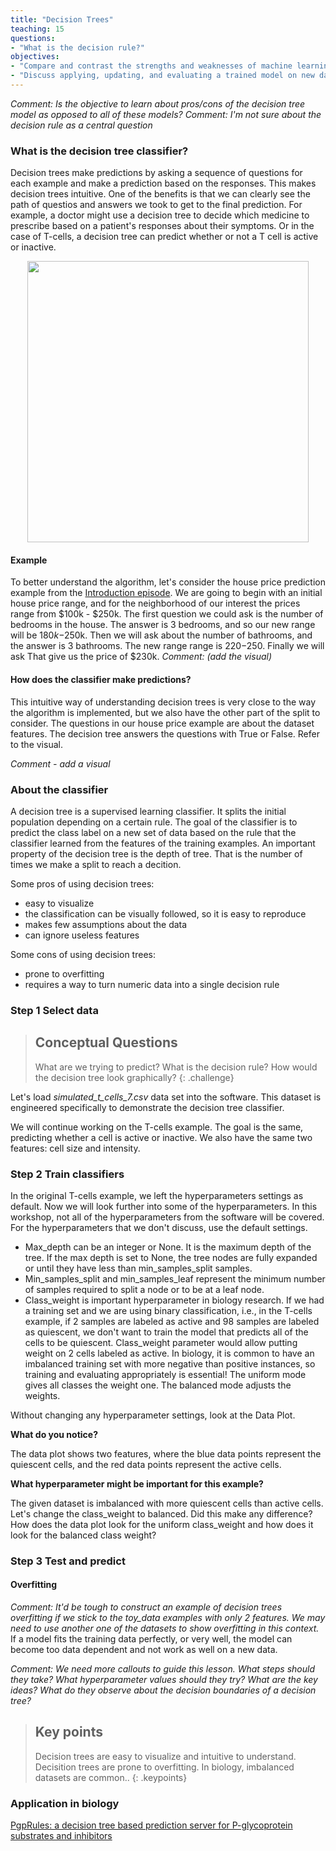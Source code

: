 ```yaml
---
title: "Decision Trees"
teaching: 15
questions:
- "What is the decision rule?"
objectives:
- "Compare and contrast the strengths and weaknesses of machine learning classifiers commonly used in biology - logistic regression, decision trees, random forests, and neural networks. Assess model selection and recognize that these methods don't necessarily work right out of the box."
- "Discuss applying, updating, and evaluating a trained model on new data."
---
```

_Comment: Is the objective to learn about pros/cons of the decision tree model as opposed to all of these models?_
_Comment: I'm not sure about the decision rule as a central question_
### What is the decision tree classifier? 

Decision trees make predictions by asking a sequence of questions for each example and make a prediction based on the responses.
This makes decision trees intuitive.
One of the benefits is that we can clearly see the path of questios and answers we took to get to the final prediction.
For example, a doctor might use a decision tree to decide which medicine to prescribe based on a patient's responses about their symptoms.
Or in the case of T-cells, a decision tree can predict whether or not a T cell is active or inactive.

<p align="center">
<img width="450" src="https://raw.githubusercontent.com/gitter-lab/ml-bio-workshop/gh-pages/assets/decision%20tree1.jpg">
</p>

#### Example

To better understand the algorithm, let's consider the house price prediction example from the [Introduction episode](lhttps://gitter-lab.github.io/ml-bio-workshop/01-introduction/index.html).
We are going to begin with an initial house price range, and for the neighborhood of our interest the prices range from $100k - $250k. 
The first question we could ask is the number of bedrooms in the house. 
The answer is 3 bedrooms, and so our new range will be $180k-$250k. 
Then we will ask about the number of bathrooms, and the answer is 3 bathrooms. 
The new range range is $220-$250.
Finally we will ask 
That give us the price of $230k. 
_Comment: (add the visual)_

#### How does the classifier make predictions?

This intuitive way of understanding decision trees is very close to the way the algorithm is implemented, but we also have the other part of the split to consider. 
The questions in our house price example are about the dataset features.
The decision tree answers the questions with True or False. 
Refer to the visual. 

_Comment - add a visual_

### About the classifier

A decision tree is a supervised learning classifier.
It splits the initial population depending on a certain rule.
The goal of the classifier is to predict the class label on a new set of data based on the rule that the classifier learned from the features of the training examples.
An important property of the decision tree is the depth of tree.
That is the number of times we make a split to reach a decition. 

Some pros of using decision trees:

- easy to visualize
- the classification can be visually followed, so it is easy to reproduce
- makes few assumptions about the data
- can ignore useless features

Some cons of using decision trees:

- prone to overfitting
- requires a way to turn numeric data into a single decision rule

### Step 1 Select data

> ## Conceptual Questions
>
> What are we trying to predict? 
> What is the decision rule?
> How would the decision tree look graphically?
{: .challenge}

Let's load *simulated_t_cells_7.csv* data set into the software.
This dataset is engineered specifically to demonstrate the decision tree classifier.

We will continue working on the T-cells example.
The goal is the same, predicting whether a cell is active or inactive.
We also have the same two features: cell size and intensity. 

### Step 2 Train classifiers

In the original T-cells example, we left the hyperparameters settings as default.
Now we will look further into some of the hyperparameters.
In this workshop, not all of the hyperparameters from the software will be covered.
For the hyperparameters that we don't discuss, use the default settings.
- Max_depth can be an integer or None. It is the maximum depth of the tree. If the max depth is set to None, the tree nodes are fully expanded or until they have less than min_samples_split samples.
- Min_samples_split and min_samples_leaf represent the minimum number of samples required to split a node or to be at a leaf node.
- Class_weight is important hyperparameter in biology research. If we had a training set and we are using binary classification, i.e., in the T-cells example, if 2 samples are labeled as active and 98 samples are labeled as quiescent, we don't want to train the model that predicts all of the cells to be quiescent. Class_weight parameter would allow putting weight on 2 cells labeled as active. 
In biology, it is common to have an imbalanced training set with more negative than positive instances, so training and evaluating appropriately is essential! The uniform mode gives all classes the weight one. The balanced mode adjusts the weights.

Without changing any hyperparameter settings, look at the Data Plot.

**What do you notice?**

The data plot shows two features, where the blue data points represent the quiescent cells, and the red data points represent the active cells. 

**What hyperparameter might be important for this example?**

The given dataset is imbalanced with more quiescent cells than active cells. 
Let's change the class_weight to balanced. 
Did this make any difference? 
How does the data plot look for the uniform class_weight and how does it look for the balanced class weight?


### Step 3 Test and predict

#### Overfitting
_Comment: It'd be tough to construct an example of decision trees overfitting if we stick to the toy_data examples with only 2 features. We may need to use another one of the datasets to show overfitting in this context._
If a model fits the training data perfectly, or very well, the model can become too data dependent and not work as well on a new data. 

_Comment: We need more callouts to guide this lesson.  What steps should they take?  What hyperparameter values should they try?  What are the key ideas?  What do they observe about the decision boundaries of a decision tree?_

> ## Key points
> 
> Decision trees are easy to visualize and intuitive to understand. 
> Decisition trees are prone to overfitting.
> In biology, imbalanced datasets are common..
{: .keypoints}

###  Application in biology

[PgpRules: a decision tree based prediction server for P-glycoprotein substrates and inhibitors](https://doi.org/10.1093/bioinformatics/btz213)
